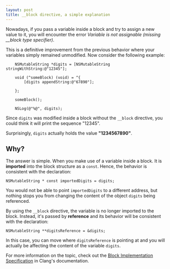 ```yaml
---
layout: post
title: __block directive, a simple explanation 
---
```


Nowadays, if you pass a variable inside a block and try to assign a new value to it, you will encounter the error *Variable is not assignable (missing __block type specifier)*. 

This is a definitive improvement from the previous behavior where your variables simply remained unmodified. Now consider the following example:

```
    NSMutableString *digits = [NSMutableString stringWithString:@"12345"];
    
    void (^someBlock) (void) = ^{
        [digits appendString:@"67890"];
    
    };
    
    someBlock();
    
    NSLog(@"%@", digits);
```
Since ```digits``` was modified inside a block without the ```__block``` directive, you could think it will print the sequence "12345". 

Surprisingly,  ```digits``` actually holds the value **"1234567890"**. 

Why?
--------

The answer is simple. When you make use of a variable inside a block. It is **imported** into the block structure as a ```const```. Hence, the behavior is consistent with the declaration:

```
NSMutableString * const importedDigits = digits;
```

You would not be able to point ```importedDigits``` to a different address, but nothing stops you from changing the content of the object ```digits``` being referenced.  

By using the ```__block``` directive, the variable is no longer imported to the block. Instead, it's passed by **reference** and its behavior will be consistent with the declaration: 

```
NSMutableString **digitsReference = &digits;
```

In this case, you can move where ```digitsReference``` is pointing at and you will actually be affecting the content of the variable ```digits```.



For more information on the topic,  check out the [Block Implementation Specification](http://clang.llvm.org/docs/Block-ABI-Apple.html) in Clang's documentation.